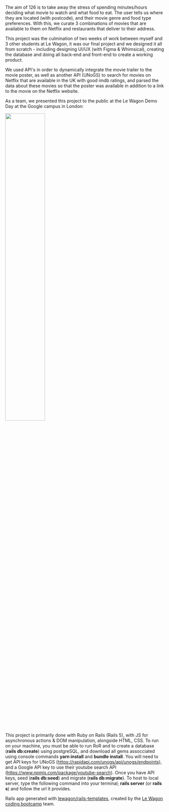 The aim of 126 is to take away the stress of spending minutes/hours deciding what movie to watch and what food to eat. The user tells us where they are located (with postcode), and their movie genre and food type preferences. With this, we curate 3 combinations of movies that are available to them on Netflix and restaurants that deliver to their address. 

This project was the culmination of two weeks of work between myself and 3 other students at Le Wagon, it was our final project and we designed it all from scratch - including designing UI/UX (with Figma & Whimsical), creating the database and doing all back-end and front-end to create a working product. 

We used API's in order to dynamically integrate the movie trailer to the movie poster, as well as another API (UNoGS) to search for movies on Netflix that are available in the UK with good imdb ratings, and parsed the data about these movies so that the poster was available in addition to a link to the movie on the Netflix website. 

As a team, we presented this project to the public at the Le Wagon Demo Day at the Google campus in London:

[<img src="https://i.ytimg.com/vi/TOaAPiKtnic/hqdefault.jpg?sqp=-oaymwEZCNACELwBSFXyq4qpAwsIARUAAIhCGAFwAQ==&amp;rs=AOn4CLCbyIoBBJ-7BRXlnkUUuRpuFoxrMg" width="50%">](https://youtu.be/TOaAPiKtnic?t=3805)

This project is primarily done with Ruby on Rails (Rails 5), with JS for asynchronous actions & DOM manipulation, alongside HTML, CSS.
To run on your machine, you must be able to run RoR and to create a database (<b>rails db:create</b>) using postgreSQL, and download all gems assocciated using console commands <b>
yarn install</b> and <b>bundle install</b>. You will need to get API keys for UNoGS (https://rapidapi.com/unogs/api/unogs/endpoints), and a Google API key to use their youtube search API (https://www.npmjs.com/package/youtube-search). Once you have API keys, seed (<b>rails db:seed</b>) and migrate (<b>rails db:migrate</b>). To host to local server, type the following command into your terminal; <b>rails server</b> (or <b>rails s</b>) and follow the url it provides.

Rails app generated with [lewagon/rails-templates](https://github.com/lewagon/rails-templates), created by the [Le Wagon coding bootcamp](https://www.lewagon.com) team.
